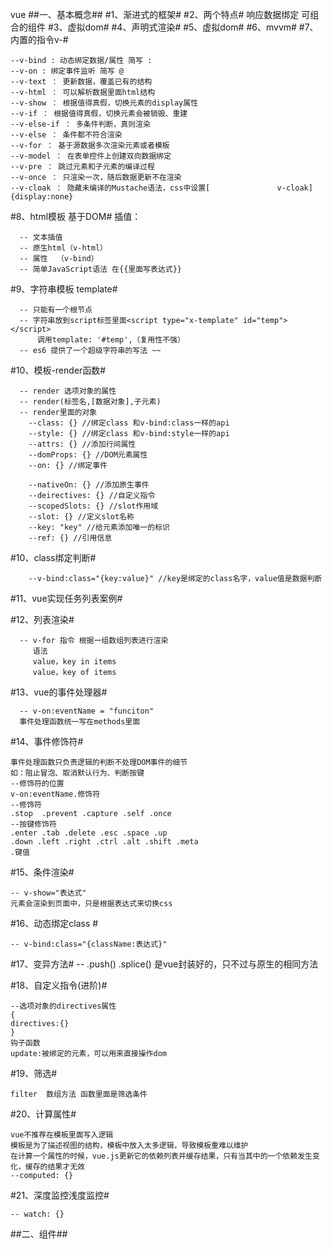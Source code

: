 vue 
##一、基本概念##
#1、渐进式的框架#
#2、两个特点#
	响应数据绑定
	可组合的组件
#3、虚拟dom#
#4、声明式渲染#
#5、虚拟dom#
#6、mvvm#
#7、内置的指令v-#

	--v-bind : 动态绑定数据/属性 简写 :
	--v-on : 绑定事件监听 简写 @
	--v-text ： 更新数据，覆盖已有的结构
	--v-html ： 可以解析数据里面html结构
	--v-show ： 根据值得真假，切换元素的display属性
	--v-if ： 根据值得真假，切换元素会被销毁、重建
	--v-else-if ： 多条件判断，真则渲染
	--v-else ： 条件都不符合渲染
	--v-for ： 基于源数据多次渲染元素或者模板
	--v-model ： 在表单控件上创建双向数据绑定
	--v-pre ： 跳过元素和子元素的编译过程
	--v-once ： 只渲染一次，随后数据更新不在渲染
	--v-cloak ： 隐藏未编译的Mustache语法，css中设置[	           v-cloak]{display:none}

#8、html模板 基于DOM#
	插值：

	  -- 文本插值
	  -- 原生html（v-html）
	  -- 属性  （v-bind）
	  -- 简单JavaScript语法 在{{里面写表达式}} 

#9、字符串模板 template#

	  -- 只能有一个根节点
	  -- 字符串放到script标签里面<script type="x-template" id="temp"></script>
	  	  调用template: '#temp',（复用性不强）
	  -- es6 提供了一个超级字符串的写法 ~~

#10、模板-render函数#

	  -- render 选项对象的属性
	  -- render(标签名,[数据对象],子元素)
	  -- render里面的对象
	  	--class: {} //绑定class 和v-bind:class一样的api
	  	--style: {} //绑定class 和v-bind:style一样的api
	  	--attrs: {} //添加行间属性
	  	--domProps: {} //DOM元素属性
	  	--on: {} //绑定事件

	  	--nativeOn: {} //添加原生事件
	  	--deirectives: {} //自定义指令
	  	--scopedSlots: {} //slot作用域
	  	--slot: {} //定义slot名称
	  	--key: "key" //给元素添加唯一的标识
	  	--ref: {} //引用信息

#10、class绑定判断#

		--v-bind:class="{key:value}" //key是绑定的class名字，value值是数据判断

#11、vue实现任务列表案例#

#12、列表渲染#

	  -- v-for 指令 根据一组数组列表进行渲染
	     语法
	     value，key in items
	     value，key of items

#13、vue的事件处理器#

      -- v-on:eventName = "funciton"
      事件处理函数统一写在methods里面

#14、事件修饰符#

	事件处理函数只负责逻辑的判断不处理DOM事件的细节
	如：阻止冒泡、取消默认行为、判断按键
	--修饰符的位置
	v-on:eventName.修饰符
	--修饰符
	.stop  .prevent .capture .self .once
	--按键修饰符
	.enter .tab .delete .esc .space .up
	.down .left .right .ctrl .alt .shift .meta
	.键值

#15、条件渲染#

	-- v-show="表达式"
	元素会渲染到页面中，只是根据表达式来切换css

#16、动态绑定class #

	-- v-bind:class="{className:表达式}"

#17、变异方法#
	-- .push() .splice() 是vue封装好的，只不过与原生的相同方法

#18、自定义指令(进阶)#

	--选项对象的directives属性
	{
	directives:{}
	}
	钩子函数
	update:被绑定的元素，可以用来直接操作dom

#19、筛选#

	filter	数组方法 函数里面是筛选条件

#20、计算属性#

	vue不推荐在模板里面写入逻辑
	模板是为了描述视图的结构，模板中放入太多逻辑，导致模板重难以维护
	在计算一个属性的时候，vue.js更新它的依赖列表并缓存结果，只有当其中的一个依赖发生变化，缓存的结果才无效
	--computed: {}


#21、深度监控浅度监控#

	-- watch: {}
	

##二、组件##

	
 	


